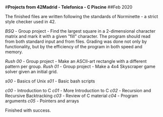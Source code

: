 #**Projects from 42Madrid - Telefonica - C Piscine**
##Feb 2020

The finished files are written following the standards of Norminette - a strict style checker used in 42.

*BSQ* - Group project - Find the largest square in a 2-dimensional character matrix and mark it with a given "fill" character. The program should read from both standard input and from files. Grading was done not only by functionality, but by the efficiency of the program  in both speed and memory.

*Rush 00* - Group project - Make an ASCII-art rectangle with a different pattern per group.
*Rush 01* - Group project - Make a 4x4 Skyscraper game solver given an initial grid.

*s00* - Basics of Unix
*s01* - Basic bash scripts

*c00* - Introduction to C
*c01* - More Introduction to C
*c02* - Recursion and Recursive Backtracking
*c03* - Review of C material
*c04* - Program arguments
*c05* - Pointers and arrays

Finished with success.
